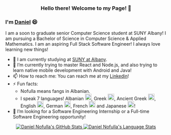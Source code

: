 <h3 align="center">Hello there! Welcome to my Page! 👋</h3>

### I'm <a href="https://www.dnofulla.me/">Daniel</a> 😄

I am a soon to graduate senior Computer Science student at SUNY Albany! I am pursuing a Bachelor of Science in Computer Science & Applied Mathematics. I am an aspiring Full Stack Software Engineer! I always love learning new things!

- 🏫 I am currently studying at <a href="https://www.albany.edu/">SUNY at Albany</a>.
- 🌱 I’m currently trying to master React and Node.js, and also trying to learn native mobile development with Android and Java!
- 📫 How to reach me: You can reach me at my <a href="https://www.linkedin.com/in/dnofulla/">Linkedin</a>!
- ⚡ Fun facts: 
  - Nofulla means fangs in Albanian. 
  - I speak 7 languages! Albanian <img src="https://cdn.britannica.com/00/6200-004-42B7690E/Flag-Albania.jpg" width="20px" />, Greek <img src="https://upload.wikimedia.org/wikipedia/commons/thumb/5/5c/Flag_of_Greece.svg/640px-Flag_of_Greece.svg.png" width="20px" />, Ancient Greek <img src="https://upload.wikimedia.org/wikipedia/commons/a/a5/State_Flag_of_Greece_%281863-1924_and_1935-1973%29.svg" width="20px" />, English <img src="https://upload.wikimedia.org/wikipedia/en/thumb/a/a4/Flag_of_the_United_States.svg/1200px-Flag_of_the_United_States.svg.png" width="20px" />, German <img src="https://upload.wikimedia.org/wikipedia/en/thumb/b/ba/Flag_of_Germany.svg/1200px-Flag_of_Germany.svg.png" width="20px" />, French <img src="https://upload.wikimedia.org/wikipedia/en/thumb/c/c3/Flag_of_France.svg/1200px-Flag_of_France.svg.png" width="20px" /> and Japanese <img src="https://upload.wikimedia.org/wikipedia/en/thumb/9/9e/Flag_of_Japan.svg/800px-Flag_of_Japan.svg.png" width="20px" />! 
- 👯 I’m looking for a Software Engineering Internship or a Full-time Software Engineering opportunity!



<p align="center">
<a href="https://github.com/dnofulla">
 <img src="https://github-readme-stats.vercel.app/api?username=DNofulla&count_private=true&theme=radical&border_color=5ECF76" alt="Daniel Nofulla's GitHub Stats" />
 <img src="https://github-readme-stats.vercel.app/api/top-langs/?username=DNofulla&layout=compact&count_private=true&langs_count=10&theme=radical&border_color=5ECF76&hide=AngelScript, Racket, Shell" alt="Daniel Nofulla's Language Stats" />
</a>
</p>
